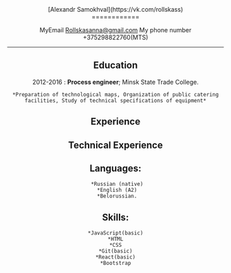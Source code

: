 <center>[Alexandr Samokhval](https://vk.com/rollskass)<center>
============

MyEmail                        Rollskasanna@gmail.com
My phone number                +375298822760(MTS)
-------------------     ----------------------------

Education
---------

2012-2016 
:   **Process engineer**; Minsk State Trade College.

    *Preparation of technological maps, Organization of public catering facilities, Study of technical specifications of equipment*

Experience
----------


Technical Experience
--------------------




Languages:
----------

     *Russian (native)
     *English (A2)
     *Belorussian.

Skills:
-------

    *JavaScript(basic)
    *HTML
    *CSS
    *Git(basic)
    *React(basic)
    *Bootstrap
